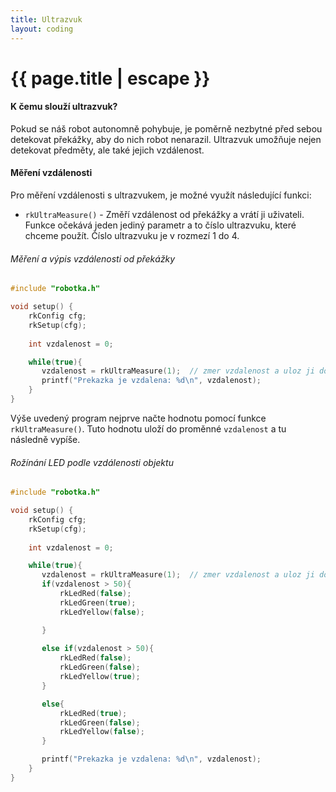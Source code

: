 ```yaml
---
title: Ultrazvuk
layout: coding
---
```


# {{ page.title | escape }}
#### K čemu slouží ultrazvuk?
Pokud se náš robot autonomně pohybuje, je poměrně nezbytné před sebou detekovat překážky, aby do nich robot nenarazil. Ultrazvuk umožňuje nejen detekovat předměty, ale také jejich vzdálenost.

#### Měření vzdálenosti
Pro měření vzdálenosti s ultrazvukem, je možné využít následující funkci:
- `rkUltraMeasure()` - Změří vzdálenost od překážky a vrátí ji uživateli. Funkce očekává jeden jediný parametr a to číslo ultrazvuku, které chceme použít. Číslo ultrazvuku je v rozmezí 1 do 4.

###### Měření a výpis vzdálenosti od překážky
```cpp
#include "robotka.h"

void setup() {
    rkConfig cfg;
    rkSetup(cfg);
    
    int vzdalenost = 0;

    while(true){
       vzdalenost = rkUltraMeasure(1);  // zmer vzdalenost a uloz ji do promenne
       printf("Prekazka je vzdalena: %d\n", vzdalenost);
    }
}
``` 
Výše uvedený program nejprve načte hodnotu pomocí funkce `rkUltraMeasure()`. Tuto hodnotu uloží do proměnné `vzdalenost` a tu následně vypíše.

###### Rožínání LED podle vzdálenosti objektu
```cpp
#include "robotka.h"

void setup() {
    rkConfig cfg;
    rkSetup(cfg);
    
    int vzdalenost = 0;

    while(true){
       vzdalenost = rkUltraMeasure(1);  // zmer vzdalenost a uloz ji do promenne
       if(vzdalenost > 50){
           rkLedRed(false);
           rkLedGreen(true);
           rkLedYellow(false);

       }
       
       else if(vzdalenost > 50){
           rkLedRed(false);
           rkLedGreen(false);
           rkLedYellow(true);
       }

       else{
           rkLedRed(true);
           rkLedGreen(false);
           rkLedYellow(false);
       }

       printf("Prekazka je vzdalena: %d\n", vzdalenost);
    }
}
``` 


